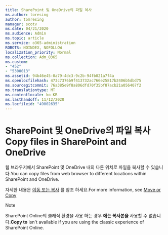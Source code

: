 ```yaml
---
title: SharePoint 및 OneDrive의 파일 복사
ms.author: toresing
author: tomresing
manager: scotv
ms.date: 04/21/2020
ms.audience: Admin
ms.topic: article
ms.service: o365-administration
ROBOTS: NOINDEX, NOFOLLOW
localization_priority: Normal
ms.collection: Adm_O365
ms.custom:
- "452"
- "5300013"
ms.assetid: 94b46e45-0a79-4dc3-9c2b-94fb021a7f4a
ms.openlocfilehash: 473c7376b9f413732ac766e25817b2406b5dbd75
ms.sourcegitcommit: 76a385e9f8a806dfd70f35bf87acb21a056407f2
ms.translationtype: MT
ms.contentlocale: ko-KR
ms.lasthandoff: 11/12/2020
ms.locfileid: "49002635"
---
```

# <a name="copy-files-in-sharepoint-and-onedrive"></a><span data-ttu-id="4466f-102">SharePoint 및 OneDrive의 파일 복사</span><span class="sxs-lookup"><span data-stu-id="4466f-102">Copy files in SharePoint and OneDrive</span></span>

<span data-ttu-id="4466f-103">웹 브라우저에서 SharePoint 및 OneDrive 내의 다른 위치로 파일을 복사할 수 있습니다.</span><span class="sxs-lookup"><span data-stu-id="4466f-103">You can copy files from web browser to different locations within SharePoint and OneDrive.</span></span>

<span data-ttu-id="4466f-104">자세한 내용은 [이동 또는 복사](https://support.microsoft.com/office/00e2f483-4df3-46be-a861-1f5f0c1a87bc) 를 참조 하세요.</span><span class="sxs-lookup"><span data-stu-id="4466f-104">For more information, see [Move or Copy](https://support.microsoft.com/office/00e2f483-4df3-46be-a861-1f5f0c1a87bc)</span></span>

> [!NOTE]
> <span data-ttu-id="4466f-105">SharePoint Online의 클래식 환경을 사용 하는 경우 **에는 복사본을** 사용할 수 없습니다.</span><span class="sxs-lookup"><span data-stu-id="4466f-105">**Copy to** isn't available if you are using the classic experience of SharePoint Online.</span></span>